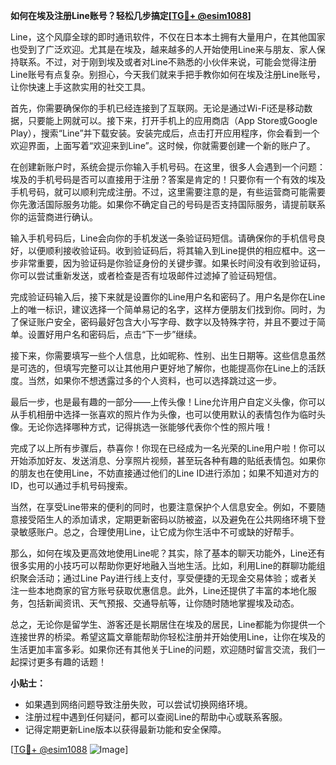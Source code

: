 **如何在埃及注册Line账号？轻松几步搞定[[TG💪+ @esim1088](https://t.me/s/esim1088)]**

Line，这个风靡全球的即时通讯软件，不仅在日本本土拥有大量用户，在其他国家也受到了广泛欢迎。尤其是在埃及，越来越多的人开始使用Line来与朋友、家人保持联系。不过，对于刚到埃及或者对Line不熟悉的小伙伴来说，可能会觉得注册Line账号有点复杂。别担心，今天我们就来手把手教你如何在埃及注册Line账号，让你快速上手这款实用的社交工具。

首先，你需要确保你的手机已经连接到了互联网。无论是通过Wi-Fi还是移动数据，只要能上网就可以。接下来，打开手机上的应用商店（App Store或Google Play），搜索“Line”并下载安装。安装完成后，点击打开应用程序，你会看到一个欢迎界面，上面写着“欢迎来到Line”。这时候，你就需要创建一个新的账户了。

在创建新账户时，系统会提示你输入手机号码。在这里，很多人会遇到一个问题：埃及的手机号码是否可以直接用于注册？答案是肯定的！只要你有一个有效的埃及手机号码，就可以顺利完成注册。不过，这里需要注意的是，有些运营商可能需要你先激活国际服务功能。如果你不确定自己的号码是否支持国际服务，请提前联系你的运营商进行确认。

输入手机号码后，Line会向你的手机发送一条验证码短信。请确保你的手机信号良好，以便顺利接收验证码。收到验证码后，将其输入到Line提供的相应框中。这一步非常重要，因为验证码是你验证身份的关键步骤。如果长时间没有收到验证码，你可以尝试重新发送，或者检查是否有垃圾邮件过滤掉了验证码短信。

完成验证码输入后，接下来就是设置你的Line用户名和密码了。用户名是你在Line上的唯一标识，建议选择一个简单易记的名字，这样方便朋友们找到你。同时，为了保证账户安全，密码最好包含大小写字母、数字以及特殊字符，并且不要过于简单。设置好用户名和密码后，点击“下一步”继续。

接下来，你需要填写一些个人信息，比如昵称、性别、出生日期等。这些信息虽然是可选的，但填写完整可以让其他用户更好地了解你，也能提高你在Line上的活跃度。当然，如果你不想透露过多的个人资料，也可以选择跳过这一步。

最后一步，也是最有趣的一部分——上传头像！Line允许用户自定义头像，你可以从手机相册中选择一张喜欢的照片作为头像，也可以使用默认的表情包作为临时头像。无论你选择哪种方式，记得挑选一张能够代表你个性的照片哦！

完成了以上所有步骤后，恭喜你！你现在已经成为一名光荣的Line用户啦！你可以开始添加好友、发送消息、分享照片视频，甚至玩各种有趣的贴纸表情包。如果你的朋友也在使用Line，不妨直接通过他们的Line ID进行添加；如果不知道对方的ID，也可以通过手机号码搜索。

当然，在享受Line带来的便利的同时，也要注意保护个人信息安全。例如，不要随意接受陌生人的添加请求，定期更新密码以防被盗，以及避免在公共网络环境下登录敏感账户。总之，合理使用Line，让它成为你生活中不可或缺的好帮手。

那么，如何在埃及更高效地使用Line呢？其实，除了基本的聊天功能外，Line还有很多实用的小技巧可以帮助你更好地融入当地生活。比如，利用Line的群聊功能组织聚会活动；通过Line Pay进行线上支付，享受便捷的无现金交易体验；或者关注一些本地商家的官方账号获取优惠信息。此外，Line还提供了丰富的本地化服务，包括新闻资讯、天气预报、交通导航等，让你随时随地掌握埃及动态。

总之，无论你是留学生、游客还是长期居住在埃及的居民，Line都能为你提供一个连接世界的桥梁。希望这篇文章能帮助你轻松注册并开始使用Line，让你在埃及的生活更加丰富多彩。如果你还有其他关于Line的问题，欢迎随时留言交流，我们一起探讨更多有趣的话题！

**小贴士：**
- 如果遇到网络问题导致注册失败，可以尝试切换网络环境。
- 注册过程中遇到任何疑问，都可以查阅Line的帮助中心或联系客服。
- 记得定期更新Line版本以获得最新功能和安全保障。

[[TG💪+ @esim1088](https://t.me/s/esim1088) ![Image](https://i.postimg.cc/4NQfJmqS/Snipaste-2025-05-13-00-14-12.png)]